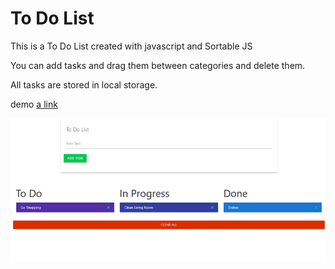 # To Do List 

This is a To Do List created with javascript and Sortable JS

You can add tasks and drag them between categories and delete them.

All tasks are stored in local storage.

demo [a link](https://rowanconnaughton.github.io/ToDoList/index.html)


![](screenshots/todo.png)

